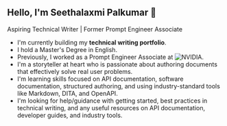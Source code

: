 ## Hello, I'm Seethalaxmi Palkumar 🌊
Aspiring Technical Writer | Former Prompt Engineer Associate

* I'm currently building my **technical writing portfolio**.
* I hold a Master's Degree in English.
* Previously, I worked as a Prompt Engineer Associate at ![NVIDIA](https://upload.wikimedia.org/wikipedia/sco/2/21/Nvidia_logo.svg).
* I'm a storyteller at heart who is passionate about authoring documents that effectively solve real user problems.
* I'm learning skills focused on API documentation, software documentation, structured authoring, and using industry-standard tools like Markdown, DITA, and OpenAPI.
* I'm looking for help/guidance with getting started, best practices in technical writing, and any useful resources on API documentation, developer guides, and industry tools.
